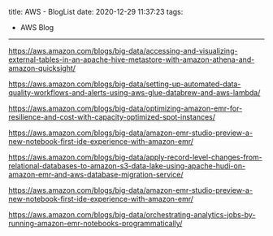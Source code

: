 title: AWS - BlogList
date: 2020-12-29 11:37:23
tags:
- AWS Blog
---

>


https://aws.amazon.com/blogs/big-data/accessing-and-visualizing-external-tables-in-an-apache-hive-metastore-with-amazon-athena-and-amazon-quicksight/

https://aws.amazon.com/blogs/big-data/setting-up-automated-data-quality-workflows-and-alerts-using-aws-glue-databrew-and-aws-lambda/


https://aws.amazon.com/blogs/big-data/optimizing-amazon-emr-for-resilience-and-cost-with-capacity-optimized-spot-instances/


https://aws.amazon.com/blogs/big-data/amazon-emr-studio-preview-a-new-notebook-first-ide-experience-with-amazon-emr/

https://aws.amazon.com/blogs/big-data/apply-record-level-changes-from-relational-databases-to-amazon-s3-data-lake-using-apache-hudi-on-amazon-emr-and-aws-database-migration-service/


https://aws.amazon.com/blogs/big-data/amazon-emr-studio-preview-a-new-notebook-first-ide-experience-with-amazon-emr/

https://aws.amazon.com/blogs/big-data/orchestrating-analytics-jobs-by-running-amazon-emr-notebooks-programmatically/




